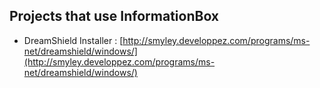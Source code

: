 ## Projects that use InformationBox
* DreamShield Installer : [http://smyley.developpez.com/programs/ms-net/dreamshield/windows/](http://smyley.developpez.com/programs/ms-net/dreamshield/windows/)
